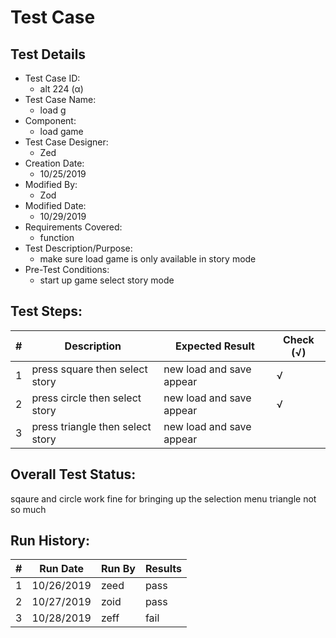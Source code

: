 # Test Case 

## Test Details

* Test Case ID:
  * alt 224 (α)
* Test Case Name:
  * load g
* Component: 
  * load game 
* Test Case Designer:
  * Zed
* Creation Date:
  * 10/25/2019
* Modified By:
  * Zod
* Modified Date:
  * 10/29/2019
* Requirements Covered:
  * function
* Test Description/Purpose:
  * make sure load game is only available in story mode
* Pre-Test Conditions:
  * start up game select story mode 
## Test Steps: 
| # | Description | Expected Result | Check (√) |
| --- | --- | --- | --- |
| 1 |press square then select story| new load and save appear|√ |			
| 2 |press circle then select story |new load and save appear|√ |			
| 3 |press triangle then select story |new load and save appear| |		
	

## Overall Test Status:

sqaure and circle work fine for bringing up the selection menu triangle not so much 

## Run History:
| # |	Run Date |	Run By |	Results |
| --- | --- | --- | --- |
| 1 | 10/26/2019| zeed|pass |			
| 2 | 10/27/2019| zoid |pass |			
| 3 | 10/28/2019| zeff| fail|		
